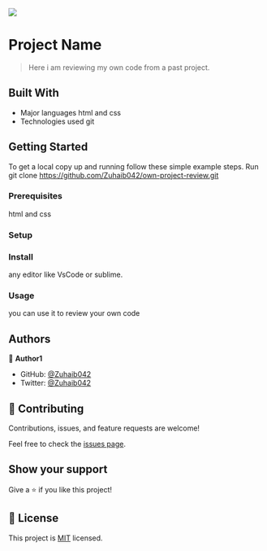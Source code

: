 ![](https://img.shields.io/badge/Microverse-blueviolet)

# Project Name


> Here i am reviewing my own code from a past project.

## Built With

- Major languages
  html and css
- Technologies used
  git

## Getting Started

To get a local copy up and running follow these simple example steps.
Run
git clone https://github.com/Zuhaib042/own-project-review.git

### Prerequisites

html and css

### Setup

### Install

any editor like VsCode or sublime.

### Usage

you can use it to review your own code

## Authors

👤 **Author1**

- GitHub: [@Zuhaib042](https://github.com/Zuhaib042)
- Twitter: [@Zuhaib042](https://twitter.com/Zuhaib042)

## 🤝 Contributing

Contributions, issues, and feature requests are welcome!

Feel free to check the [issues page](../../issues/).

## Show your support

Give a ⭐️ if you like this project!

## 📝 License

This project is [MIT](./LICENSE) licensed.
